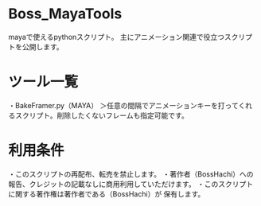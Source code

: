 # Boss_MayaTools
mayaで使えるpythonスクリプト。
主にアニメーション関連で役立つスクリプトを公開します。

# ツール一覧
・BakeFramer.py（MAYA）
＞任意の間隔でアニメーションキーを打ってくれるスクリプト。削除したくないフレームも指定可能です。

# 利用条件
・このスクリプトの再配布、転売を禁止します。
・著作者（BossHachi）への報告、クレジットの記載なしに商用利用していただけます。
・このスクリプトに関する著作権は著作者である（BossHachi）が 保有します。
